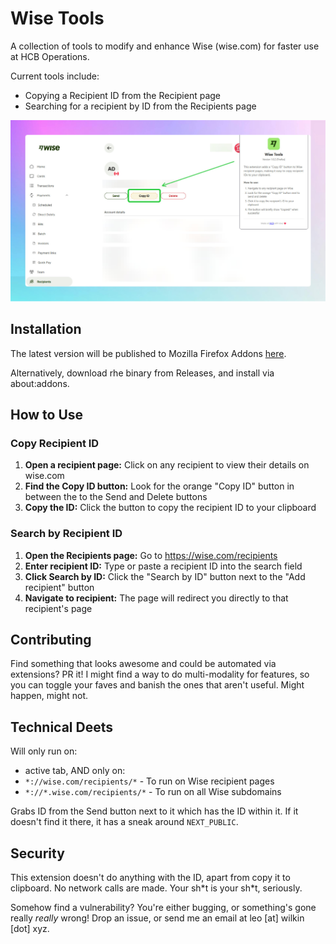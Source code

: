# Wise Tools

A collection of tools to modify and enhance Wise (wise.com) for faster use at HCB Operations.

Current tools include:

- Copying a Recipient ID from the Recipient page
- Searching for a recipient by ID from the Recipients page

<img alt="screenshot of Wise dashboard with copy ID feature" src="/assets/demo.png">

## Installation

The latest version will be published to Mozilla Firefox Addons [here](https://addons.mozilla.org/en-GB/firefox/addon/wise-tools/).

Alternatively, download rhe binary from Releases, and install via about:addons.

## How to Use

### Copy Recipient ID

1. **Open a recipient page:** Click on any recipient to view their details on wise.com
2. **Find the Copy ID button:** Look for the orange "Copy ID" button in between the to the Send and Delete buttons
3. **Copy the ID:** Click the button to copy the recipient ID to your clipboard

### Search by Recipient ID

1. **Open the Recipients page:** Go to https://wise.com/recipients
2. **Enter recipient ID:** Type or paste a recipient ID into the search field
3. **Click Search by ID:** Click the "Search by ID" button next to the "Add recipient" button
4. **Navigate to recipient:** The page will redirect you directly to that recipient's page

## Contributing

Find something that looks awesome and could be automated via extensions? PR it! I might find a way to do multi-modality for features, so you can toggle your faves and banish the ones that aren't useful. Might happen, might not.

## Technical Deets

Will only run on:

- active tab, AND only on:
- `*://wise.com/recipients/*` - To run on Wise recipient pages
- `*://*.wise.com/recipients/*` - To run on all Wise subdomains

Grabs ID from the Send button next to it which has the ID within it. If it doesn't find it there, it has a sneak around `NEXT_PUBLIC`.

## Security

This extension doesn't do anything with the ID, apart from copy it to clipboard. No network calls are made. Your sh\*t is your sh\*t, seriously.

Somehow find a vulnerability? You're either bugging, or something's gone really _really_ wrong! Drop an issue, or send me an email at leo [at] wilkin [dot] xyz.
